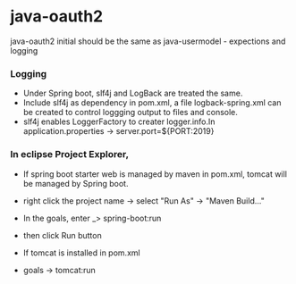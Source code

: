 # java-oauth2

java-oauth2 initial should be the same as java-usermodel - expections and logging

### Logging
* Under Spring boot, slf4j and LogBack are treated the same. 
* Include slf4j as dependency in pom.xml, a file logback-spring.xml can be created to control loggging output to files and console.
* slf4j enables LoggerFactory to creater logger.info.In application.properties -> server.port=${PORT:2019}

### In eclipse Project Explorer,
* If spring boot starter web is managed by maven in pom.xml, tomcat will be managed by Spring boot.
* right click the project name -> select "Run As" -> "Maven Build..."
* In the goals, enter _> spring-boot:run
* then click Run button


* If tomcat is installed in pom.xml
* goals -> tomcat:run


